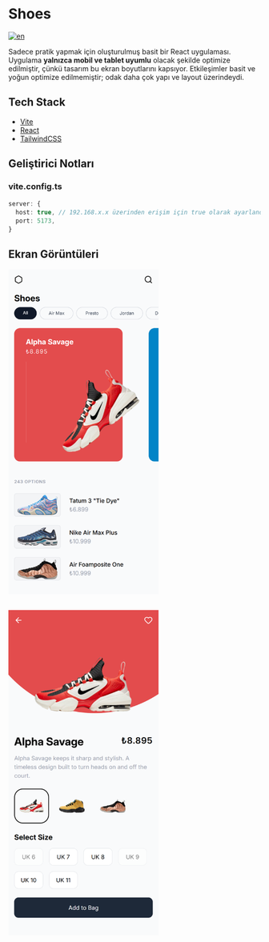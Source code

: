 # Shoes

[![en](https://img.shields.io/badge/lang-tr-red.svg)](https://github.com/emirhansirkeci/shoe/blob/main/README.md)

Sadece pratik yapmak için oluşturulmuş basit bir React uygulaması. Uygulama **yalnızca mobil ve tablet uyumlu** olacak şekilde optimize edilmiştir, çünkü tasarım bu ekran boyutlarını kapsıyor. Etkileşimler basit ve yoğun optimize edilmemiştir; odak daha çok yapı ve layout üzerindeydi.

## Tech Stack

- [Vite](https://vitejs.dev/)
- [React](https://react.dev/)
- [TailwindCSS](https://tailwindcss.com/)

## Geliştirici Notları

### vite.config.ts

```ts
server: {
  host: true, // 192.168.x.x üzerinden erişim için true olarak ayarlandı, gerektiğinde kendi ortamınıza göre değiştirin
  port: 5173,
}
```

## Ekran Görüntüleri

<div style="display: flex; gap: 32px; flex-wrap: wrap;">
  <img src="public/screenshots/home-page.png" alt="Home Page" width="300"/>
  <img src="public/screenshots/details-page.png" alt="Details Page" width="300"/>
</div>
